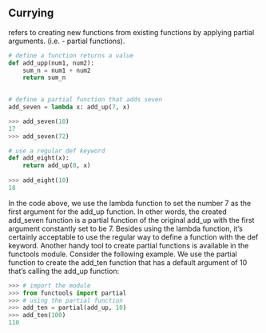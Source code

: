 ## Currying
refers to creating new functions from existing functions by applying partial arguments. (i.e. - partial functions).

```python
# define a function returns a value
def add_upp(num1, num2):
	sum_n = num1 + num2
	return sum_n
	

# define a partial function that adds seven
add_seven = lambda x: add_up(7, x)

>>> add_seven(10)
17
>>> add_seven(72)

# use a regular def keyword
def add_eight(x):
	return add_up(8, x)
	
>>> add_eight(10)
18
```

In the code above, we use the lambda function to set the number 7 as the first argument for the add_up function. In other words, the created add_seven function is a partial function of the original add_up with the first argument constantly set to be 7. Besides using the lambda function, it’s certainly acceptable to use the regular way to define a function with the def keyword.
Another handy tool to create partial functions is available in the functools module. Consider the following example. We use the partial function to create the add_ten function that has a default argument of 10 that’s calling the add_up function:

```py
>>> # import the module
>>> from functools import partial
>>> # using the partial function
>>> add_ten = partial(add_up, 10)
>>> add_ten(100)
110
```